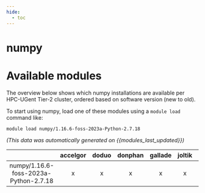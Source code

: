 ```yaml
---
hide:
  - toc
---
```


numpy
=====

# Available modules


The overview below shows which numpy installations are available per HPC-UGent Tier-2 cluster, ordered based on software version (new to old).

To start using numpy, load one of these modules using a `module load` command like:

```shell
module load numpy/1.16.6-foss-2023a-Python-2.7.18
```

*(This data was automatically generated on {{modules_last_updated}})*  

| |accelgor|doduo|donphan|gallade|joltik|litleo|shinx|
| :---: | :---: | :---: | :---: | :---: | :---: | :---: | :---: |
|numpy/1.16.6-foss-2023a-Python-2.7.18|x|x|x|x|x|x|x|
